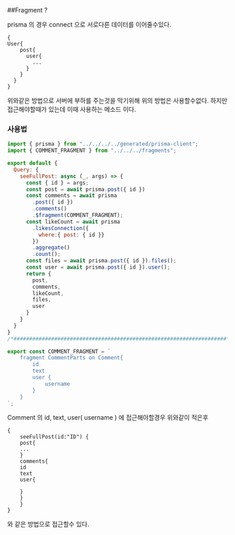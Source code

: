 ##Fragment ?

prisma 의 경우 connect 으로 서로다른 데이터를 이어줄수있다.

```
{
User{
    post{
      user{
        ...
      }
    }
  }
}
```

위와같은 방법으로 서버에 부하를 주는것을 막기위해 위의 방법은 사용할수없다. 하지만 접근해야할때가 있는데 이때 사용하는 메소드 이다.

### 사용법

```javascript
import { prisma } from "../../../../generated/prisma-client";
import { COMMENT_FRAGMENT } from "../../../fragments";

export default {
  Query: {
    seeFullPost: async (_, args) => {
      const { id } = args;
      const post = await prisma.post({ id })
      const comments = await prisma
        .post({ id })
        .comments()
        .$fragment(COMMENT_FRAGMENT);
      const likeCount = await prisma
        .likesConnection({
          where:{ post: { id }}
        })
        .aggregate()
        .count();
      const files = await prisma.post({ id }).files();
      const user = await prisma.post({ id }).user();
      return {
        post,
        comments,
        likeCount,
        files,
        user
      }
    }
  }
}
/*####################################################################*/

export const COMMENT_FRAGMENT = `
    fragment CommentParts on Comment{
        id
        text
        user {
            username
        }
    }
`;

```

Comment 의 id, text, user( username ) 에 접근해야할경우 위와같이 적은후 

```
{
	seeFullPost(id:"ID") {
	post{
	...
	}
	comments{
	id
	text
	user{
	
	}
	}
	}
}
```

와 같은 방법으로 접근할수 있다.
